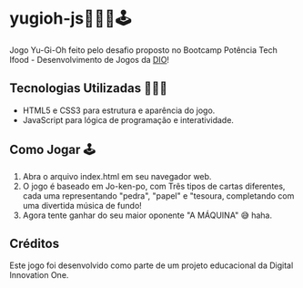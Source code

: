 # yugioh-js👨🏾‍💻🕹️
 Jogo Yu-Gi-Oh feito pelo desafio proposto no Bootcamp Potência Tech Ifood - Desenvolvimento de Jogos da [DIO](https://www.dio.me/)! 

## Tecnologias Utilizadas 👨🏾‍💻

- HTML5 e CSS3 para estrutura e aparência do jogo.
- JavaScript para lógica de programação e interatividade.

## Como Jogar 🕹️

1. Abra o arquivo index.html em seu navegador web.
2. O jogo é baseado em Jo-ken-po, com Três tipos de cartas diferentes, cada uma representando "pedra", "papel" e "tesoura, completando com uma divertida música de fundo!
3. Agora tente ganhar do seu maior oponente "A MÁQUINA" 😅 haha.

## Créditos
Este jogo foi desenvolvido como parte de um projeto educacional da Digital Innovation One.